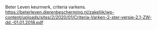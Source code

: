 Beter Leven keurmerk, criteria varkens. https://beterleven.dierenbescherming.nl/zakelijk/wp-content/uploads/sites/2/2020/01/Criteria-Varken-2-ster-versie-2.1-ZW-dd.-01.01.2018.pdf